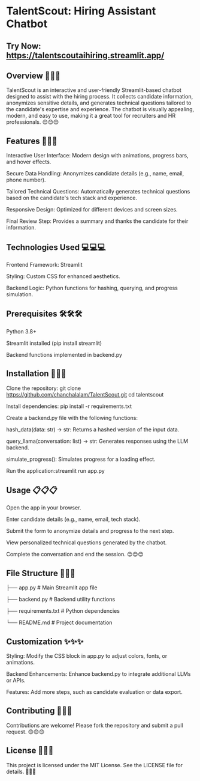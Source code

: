 # TalentScout: Hiring Assistant Chatbot
## Try Now: https://talentscoutaihiring.streamlit.app/
## Overview 🌟🌟🌟

TalentScout is an interactive and user-friendly Streamlit-based chatbot designed to assist with the hiring process. It collects candidate information, anonymizes sensitive details, and generates technical questions tailored to the candidate's expertise and experience. The chatbot is visually appealing, modern, and easy to use, making it a great tool for recruiters and HR professionals. 😊😊😊

## Features 🎯🎯🎯

Interactive User Interface: Modern design with animations, progress bars, and hover effects.

Secure Data Handling: Anonymizes candidate details (e.g., name, email, phone number).

Tailored Technical Questions: Automatically generates technical questions based on the candidate's tech stack and experience.

Responsive Design: Optimized for different devices and screen sizes.

Final Review Step: Provides a summary and thanks the candidate for their information.

## Technologies Used 💻💻💻

Frontend Framework: Streamlit

Styling: Custom CSS for enhanced aesthetics.

Backend Logic: Python functions for hashing, querying, and progress simulation.

## Prerequisites 🛠️🛠️🛠️

Python 3.8+

Streamlit installed (pip install streamlit)

Backend functions implemented in backend.py

## Installation 🚀🚀🚀

Clone the repository: git clone https://github.com/chanchalalam/TalentScout.git
cd talentscout

Install dependencies: pip install -r requirements.txt

Create a backend.py file with the following functions:

hash_data(data: str) -> str: Returns a hashed version of the input data.

query_llama(conversation: list) -> str: Generates responses using the LLM backend.

simulate_progress(): Simulates progress for a loading effect.

Run the application:streamlit run app.py

## Usage 📋📋📋

Open the app in your browser.

Enter candidate details (e.g., name, email, tech stack).

Submit the form to anonymize details and progress to the next step.

View personalized technical questions generated by the chatbot.

Complete the conversation and end the session. 😊😊😊

## File Structure 📂📂📂

├── app.py               # Main Streamlit app file

├── backend.py           # Backend utility functions

├── requirements.txt     # Python dependencies

└── README.md            # Project documentation

## Customization ✨✨✨

Styling: Modify the CSS block in app.py to adjust colors, fonts, or animations.

Backend Enhancements: Enhance backend.py to integrate additional LLMs or APIs.

Features: Add more steps, such as candidate evaluation or data export.

## Contributing 🤝🤝🤝
Contributions are welcome! Please fork the repository and submit a pull request. 😊😊😊

## License 📜📜📜
This project is licensed under the MIT License. See the LICENSE file for details. 🌟🌟🌟

